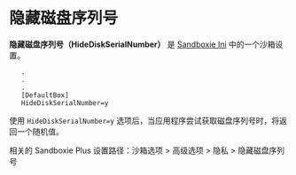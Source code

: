 # 隐藏磁盘序列号

**隐藏磁盘序列号（HideDiskSerialNumber）** 是 [Sandboxie Ini](SandboxieIni.md) 中的一个沙箱设置。

```
   .
   .
   .
   [DefaultBox]
   HideDiskSerialNumber=y
```

使用 `HideDiskSerialNumber=y` 选项后，当应用程序尝试获取磁盘序列号时，将返回一个随机值。

相关的 Sandboxie Plus 设置路径：沙箱选项 > 高级选项 > 隐私 > 隐藏磁盘序列号